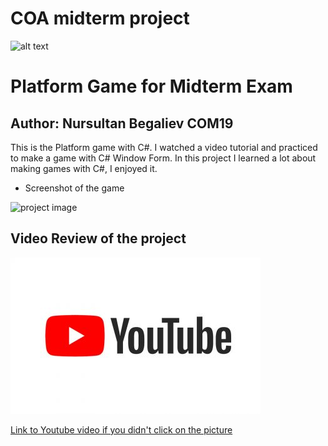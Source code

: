 # COA midterm project

![alt text](https://upload.wikimedia.org/wikipedia/en/0/07/Ala-Too_International_University_Seal.png)

# Platform Game for Midterm Exam

## Author: Nursultan Begaliev COM19

This is the Platform game with C#. I watched a video tutorial and practiced to make a game with C# Window Form. In this project I learned a lot about making games with C#, I enjoyed it. 

* Screenshot of the game


![project image](http://img.youtube.com/vi/rQBHwdEEL9I/0.jpg)

## Video Review of the project

[![IMAGE ALT TEXT](https://github.com/begalievn/COA-midterm/blob/main/youtube-marketing-400x250.jpeg)](https://youtu.be/wGblQR7qEXQ)

[Link to Youtube video if you didn't click on the picture](https://youtu.be/wGblQR7qEXQ)

 


